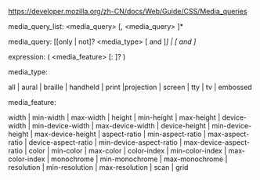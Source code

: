 https://developer.mozilla.org/zh-CN/docs/Web/Guide/CSS/Media_queries


media_query_list: <media_query> [, <media_query> ]*

media_query: [[only | not]? <media_type> [ and <expression> ]*]
  | <expression> [ and <expression> ]*

expression: ( <media_feature> [: <value>]? )

media_type:

 all | aural | braille | handheld | print |projection | screen | tty | tv | embossed

media_feature: 

width | min-width | max-width
  | height | min-height | max-height
  | device-width | min-device-width | max-device-width
  | device-height | min-device-height | max-device-height
  | aspect-ratio | min-aspect-ratio | max-aspect-ratio
  | device-aspect-ratio | min-device-aspect-ratio | max-device-aspect-ratio
  | color | min-color | max-color
  | color-index | min-color-index | max-color-index
  | monochrome | min-monochrome | max-monochrome
  | resolution | min-resolution | max-resolution
  | scan | grid